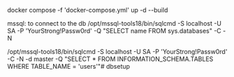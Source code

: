 docker compose -f 'docker-compose.yml' up -d --build

mssql: to connect to the db
/opt/mssql-tools18/bin/sqlcmd -S localhost -U SA -P 'YourStrong!Passw0rd' -Q "SELECT name FROM sys.databases" -C -N

/opt/mssql-tools18/bin/sqlcmd -S localhost -U SA -P 'YourStrong!Passw0rd' -C -N -d master -Q "SELECT * FROM INFORMATION_SCHEMA.TABLES WHERE TABLE_NAME = 'users'"# dbsetup
